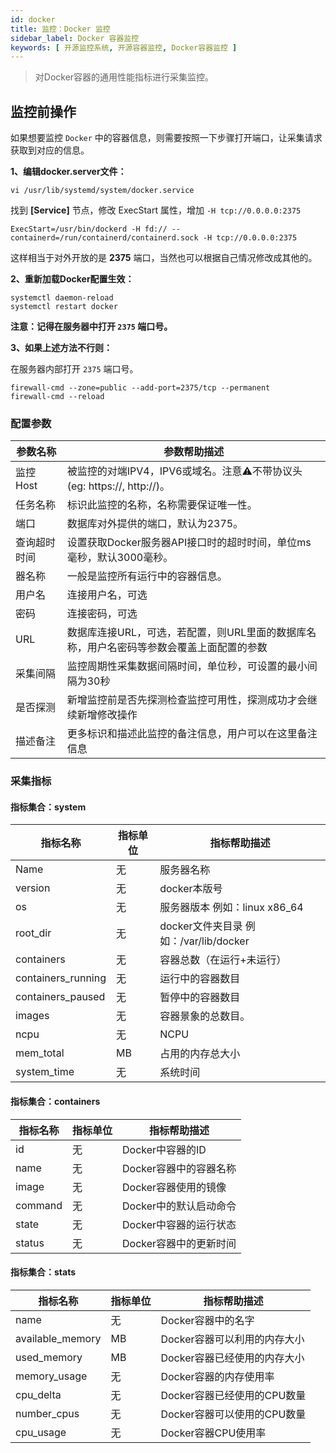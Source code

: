 ```yaml
---
id: docker
title: 监控：Docker 监控
sidebar_label: Docker 容器监控
keywords: [ 开源监控系统, 开源容器监控, Docker容器监控 ]
---
```


> 对Docker容器的通用性能指标进行采集监控。

## 监控前操作

如果想要监控 `Docker` 中的容器信息，则需要按照一下步骤打开端口，让采集请求获取到对应的信息。

**1、编辑docker.server文件：**

```shell
vi /usr/lib/systemd/system/docker.service
```

找到 **[Service]** 节点，修改 ExecStart 属性，增加 `-H tcp://0.0.0.0:2375`

```shell
ExecStart=/usr/bin/dockerd -H fd:// --containerd=/run/containerd/containerd.sock -H tcp://0.0.0.0:2375
```

这样相当于对外开放的是 **2375** 端口，当然也可以根据自己情况修改成其他的。

**2、重新加载Docker配置生效：**

```shell
systemctl daemon-reload 
systemctl restart docker 
```

**注意：记得在服务器中打开 `2375` 端口号。**

**3、如果上述方法不行则：**

在服务器内部打开 `2375` 端口号。

```shell
firewall-cmd --zone=public --add-port=2375/tcp --permanent
firewall-cmd --reload
```

### 配置参数

| 参数名称   | 参数帮助描述                                               |
|--------|------------------------------------------------------|
| 监控Host | 被监控的对端IPV4，IPV6或域名。注意⚠️不带协议头(eg: https://, http://)。 |
| 任务名称   | 标识此监控的名称，名称需要保证唯一性。                                  |
| 端口     | 数据库对外提供的端口，默认为2375。                                  |
| 查询超时时间 | 设置获取Docker服务器API接口时的超时时间，单位ms毫秒，默认3000毫秒。            |
| 器名称    | 一般是监控所有运行中的容器信息。                                     |
| 用户名    | 连接用户名，可选                                             |
| 密码     | 连接密码，可选                                              |
| URL    | 数据库连接URL，可选，若配置，则URL里面的数据库名称，用户名密码等参数会覆盖上面配置的参数      |
| 采集间隔   | 监控周期性采集数据间隔时间，单位秒，可设置的最小间隔为30秒                       |
| 是否探测   | 新增监控前是否先探测检查监控可用性，探测成功才会继续新增修改操作                     |
| 描述备注   | 更多标识和描述此监控的备注信息，用户可以在这里备注信息                          |

### 采集指标

#### 指标集合：system

| 指标名称               | 指标单位 | 指标帮助描述                         |
|--------------------|------|--------------------------------|
| Name               | 无    | 服务器名称                          |
| version            | 无    | docker本版号                      |
| os                 | 无    | 服务器版本 例如：linux x86_64          |
| root_dir           | 无    | docker文件夹目录 例如：/var/lib/docker |
| containers         | 无    | 容器总数（在运行+未运行）                  |
| containers_running | 无    | 运行中的容器数目                       |
| containers_paused  | 无    | 暂停中的容器数目                       |
| images             | 无    | 容器景象的总数目。                      |
| ncpu               | 无    | NCPU                           |
| mem_total          | MB   | 占用的内存总大小                       |
| system_time        | 无    | 系统时间                           |

#### 指标集合：containers

| 指标名称    | 指标单位 | 指标帮助描述         |
|---------|------|----------------|
| id      | 无    | Docker中容器的ID   |
| name    | 无    | Docker容器中的容器名称 |
| image   | 无    | Docker容器使用的镜像  |
| command | 无    | Docker中的默认启动命令 |
| state   | 无    | Docker中容器的运行状态 |
| status  | 无    | Docker容器中的更新时间 |

#### 指标集合：stats

| 指标名称             | 指标单位 | 指标帮助描述             |
|------------------|------|--------------------|
| name             | 无    | Docker容器中的名字       |
| available_memory | MB   | Docker容器可以利用的内存大小  |
| used_memory      | MB   | Docker容器已经使用的内存大小  |
| memory_usage     | 无    | Docker容器的内存使用率     |
| cpu_delta        | 无    | Docker容器已经使用的CPU数量 |
| number_cpus      | 无    | Docker容器可以使用的CPU数量 |
| cpu_usage        | 无    | Docker容器CPU使用率     |

